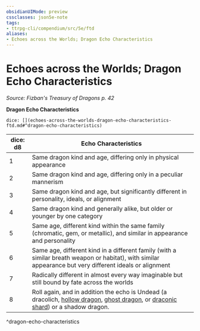 ```yaml
---
obsidianUIMode: preview
cssclasses: json5e-note
tags:
- ttrpg-cli/compendium/src/5e/ftd
aliases:
- Echoes across the Worlds; Dragon Echo Characteristics
---
```

# Echoes across the Worlds; Dragon Echo Characteristics
*Source: Fizban's Treasury of Dragons p. 42* 

**Dragon Echo Characteristics**

`dice: [](echoes-across-the-worlds-dragon-echo-characteristics-ftd.md#^dragon-echo-characteristics)`

| dice: d8 | Echo Characteristics |
|----------|----------------------|
| 1 | Same dragon kind and age, differing only in physical appearance |
| 2 | Same dragon kind and age, differing only in a peculiar mannerism |
| 3 | Same dragon kind and age, but significantly different in personality, ideals, or alignment |
| 4 | Same dragon kind and generally alike, but older or younger by one category |
| 5 | Same age, different kind within the same family (chromatic, gem, or metallic), and similar in appearance and personality |
| 6 | Same age, different kind in a different family (with a similar breath weapon or habitat), with similar appearance but very different ideals or alignment |
| 7 | Radically different in almost every way imaginable but still bound by fate across the worlds |
| 8 | Roll again, and in addition the echo is Undead (a dracolich, [hollow dragon](/3-Mechanics/CLI/Compendium/bestiary/undead/hollow-dragon-ftd.md), [ghost dragon](/3-Mechanics/CLI/Compendium/bestiary/undead/ghost-dragon-ftd.md), or [draconic shard](/3-Mechanics/CLI/Compendium/bestiary/undead/draconic-shard-ftd.md)) or a shadow dragon. |
^dragon-echo-characteristics